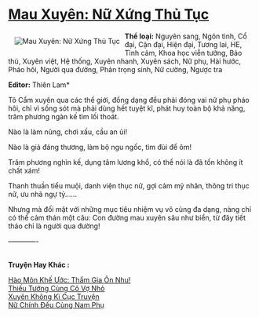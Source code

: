 <a href="https://utruyen.com/truyen/mau-xuyen-nu-xung-thu-tuc/19324/" title="Mau Xuyên: Nữ Xứng Thủ Tục"><h1>Mau Xuyên: Nữ Xứng Thủ Tục</h1></a><div style="display:table"><img align="right" style="float: left; padding: 10px;" src="https://utruyen.com/images/story/200x260/mau-xuyen-nu-xung-thu-tuc.jpg" alt="Mau Xuyên: Nữ Xứng Thủ Tục"><b>Thể loại:</b> Nguyên sang, Ngôn tình, Cổ đại, Cận đại, Hiện đại, Tương lai, HE, Tình cảm, Khoa học viễn tưởng, Báo thù, Xuyên việt, Hệ thống, Xuyên nhanh, Xuyên sách, Nữ phụ, Hài hước, Pháo hôi, Người qua đường, Phản trọng sinh, Nữ cường, Ngược tra<p></p><b>Editor:</b> Thiên Lam*<p></p>Tô Cẩm xuyên qua các thế giới, đồng dạng đều phải đóng vai nữ phụ pháo hôi, chỉ vì sống sót mà phải dùng hết tuyệt kĩ, phát huy toàn bộ khả năng, trăm phương ngàn kế tìm lối thoát.<p></p>Nào là làm nũng, chơi xấu, cầu an ủi!<p></p>Nào là giả đáng thương, làm bộ ngu ngốc, tìm đùi để ôm!<p></p>Trăm phương nghìn kế, dụng tâm lương khổ, có thể nói là đã tốn không ít chất xám!<p></p>Thanh thuần tiểu muội, danh viện thục nữ, gợi cảm mỹ nhân, thông tri thục nữ, ưu nhã ngự tỷ......<p></p>Nhưng mà đối mặt với những mục tiêu nhiệm vụ vô cùng đa dạng, nàng chỉ có thể cảm thán một câu: Con đường mau xuyên sâu như biển, từ đây tiết tháo chỉ là người qua đường!<p></p>————-</div><p><br><b>Truyện Hay Khác :</b></p><a href="https://utruyen.com/truyen/hao-mon-khe-uoc-tham-gia-on-nhu/19164/" alt="Hào Môn Khế Ước: Thẩm Gia Ôn Nhu!">Hào Môn Khế Ước: Thẩm Gia Ôn Nhu!</a><br/><a href="https://github.com/quanluxury/ngontinhhot/tree/master/truyenhay/19499/" alt="Thiếu Tướng Cùng Cô Vợ Nhỏ">Thiếu Tướng Cùng Cô Vợ Nhỏ</a><br/><a href="https://github.com/quanluxury/ngontinhhot/tree/master/truyenhay/16432/" alt="Xuyên Không Kì Cục Truyện">Xuyên Không Kì Cục Truyện</a><br/><a href="https://www.flickr.com/photos/184340401@N07/48818895656/" alt="Nữ Chính Đều Cùng Nam Phụ">Nữ Chính Đều Cùng Nam Phụ</a><br/>
